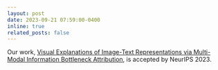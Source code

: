 ```yaml
---
layout: post
date: 2023-09-21 07:59:00-0400
inline: true
related_posts: false
---
```


Our work, [Visual Explanations of Image-Text Representations via Multi-Modal Information Bottleneck Attribution](https://proceedings.neurips.cc/paper_files/paper/2023/hash/339caf45a6fa281cae8adc6465343464-Abstract-Conference.html), is accepted by NeurIPS 2023. 
